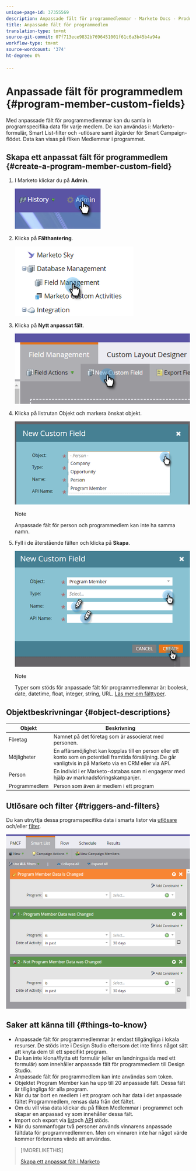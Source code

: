 ```yaml
---
unique-page-id: 37355569
description: Anpassade fält för programmedlemmar - Marketo Docs - Produktdokumentation
title: Anpassade fält för programmedlem
translation-type: tm+mt
source-git-commit: 07f713ece9832b7696451001f61c6a3b45b4a94a
workflow-type: tm+mt
source-wordcount: '374'
ht-degree: 0%

---
```



# Anpassade fält för programmedlem {#program-member-custom-fields}

Med anpassade fält för programmedlemmar kan du samla in programspecifika data för varje medlem. De kan användas i: Marketo-formulär, Smart List-filter och -utlösare samt åtgärder för Smart Campaign-flödet. Data kan visas på fliken Medlemmar i programmet.

## Skapa ett anpassat fält för programmedlem {#create-a-program-member-custom-field}

1. I Marketo klickar du på **Admin**.

   ![](assets/one.png)

1. Klicka på **Fälthantering**.

   ![](assets/two.png)

1. Klicka på **Nytt anpassat fält**.

   ![](assets/three.png)

1. Klicka på listrutan Objekt och markera önskat objekt.

   ![](assets/four.png)

   >[!NOTE]
   >
   >Anpassade fält för person och programmedlem kan inte ha samma namn.

1. Fyll i de återstående fälten och klicka på **Skapa**.

   ![](assets/five.png)

   >[!NOTE]
   >
   >Typer som stöds för anpassade fält för programmedlemmar är: boolesk, date, datetime, float, integer, string, URL. [Läs mer om fälttyper](/help/marketo/product-docs/administration/field-management/custom-field-type-glossary.md).

## Objektbeskrivningar {#object-descriptions}

| Objekt | Beskrivning |
|---|---|
| Företag | Namnet på det företag som är associerat med personen. |
| Möjligheter | En affärsmöjlighet kan kopplas till en person eller ett konto som en potentiell framtida försäljning. De går vanligtvis in på Marketo via en CRM eller via API. |
| Person | En individ i er Marketo-databas som ni engagerar med hjälp av marknadsföringskampanjer. |
| Programmedlem | Person som även är medlem i ett program |

## Utlösare och filter {#triggers-and-filters}

Du kan utnyttja dessa programspecifika data i smarta listor via [utlösare](/help/marketo/product-docs/core-marketo-concepts/smart-campaigns/creating-a-smart-campaign/define-smart-list-for-smart-campaign-trigger.md) och/eller [filter](/help/marketo/product-docs/core-marketo-concepts/smart-lists-and-static-lists/creating-a-smart-list/find-and-add-filters-to-a-smart-list.md).

![](assets/six.png)

## Saker att känna till {#things-to-know}

* Anpassade fält för programmedlemmar är endast tillgängliga i lokala resurser. De stöds inte i Design Studio eftersom det inte finns något sätt att knyta dem till ett specifikt program.
* Du kan inte klona/flytta ett formulär (eller en landningssida med ett formulär) som innehåller anpassade fält för programmedlem till Design Studio.
* Anpassade fält för programmedlem kan inte användas som token.
* Objektet Program Member kan ha upp till 20 anpassade fält. Dessa fält är tillgängliga för alla program.
* När du tar bort en medlem i ett program och har data i det anpassade fältet Programmedlem, rensas data från det fältet.
* Om du vill visa data klickar du på fliken Medlemmar i programmet och skapar en anpassad vy som innehåller dessa fält.
* Import och export via [list](/help/marketo/getting-started/quick-wins/import-a-list-of-people.md)och [API](https://developers.marketo.com/) stöds.
* När du sammanfogar två personer används vinnarens anpassade fältdata för programmedlemmen. Men om vinnaren inte har något värde kommer förlorarens värde att användas.

>[!MORELIKETHIS]
>
>[Skapa ett anpassat fält i Marketo](/help/marketo/product-docs/administration/field-management/create-a-custom-field-in-marketo.md)
